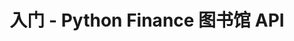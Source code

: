 ﻿---
title: 入门 - Python Finance 图书馆 API
linktitle: 入门
type: docs
weight: 10
url: /zh/python-net/getting-started/
description: Python Finance 库 API 入门部分涵盖产品概述、功能列表、许可、安装以及如何运行示例等主题。
---
